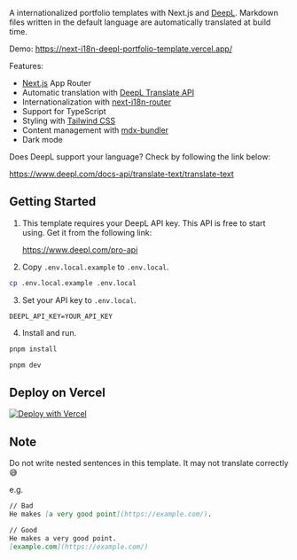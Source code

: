 A internationalized portfolio templates with Next.js and [DeepL](https://www.deepl.com/). Markdown files written in the default language are automatically translated at build time.

Demo: https://next-i18n-deepl-portfolio-template.vercel.app/

Features:

- [Next.js](https://nextjs.org/) App Router
- Automatic translation with [DeepL Translate API](https://www.deepl.com/pro-api)
- Internationalization with [next-i18n-router](https://github.com/i18nexus/next-i18n-router)
- Support for TypeScript
- Styling with [Tailwind CSS](https://tailwindcss.com/)
- Content management with [mdx-bundler](https://github.com/kentcdodds/mdx-bundler)
- Dark mode

Does DeepL support your language? Check by following the link below:

https://www.deepl.com/docs-api/translate-text/translate-text

## Getting Started

1. This template requires your DeepL API key. This API is free to start using. Get it from the following link:

   https://www.deepl.com/pro-api

2. Copy `.env.local.example` to `.env.local`.

```bash
cp .env.local.example .env.local
```

3. Set your API key to `.env.local`.

```bash:.env.local
DEEPL_API_KEY=YOUR_API_KEY
```

4. Install and run.

```bash
pnpm install
```

```bash
pnpm dev
```

## Deploy on Vercel

[![Deploy with Vercel](https://vercel.com/button)](https://vercel.com/new/clone?repository-url=https%3A%2F%2Fgithub.com%2Fkimizuy%2Fnext-i18n-deepl-portfolio-template%2F&env=DEEPL_API_KEY)

## Note

Do not write nested sentences in this template. It may not translate correctly😅

e.g.

```markdown
// Bad
He makes [a very good point](https://example.com/).

// Good
He makes a very good point.
[example.com](https://example.com/)
```